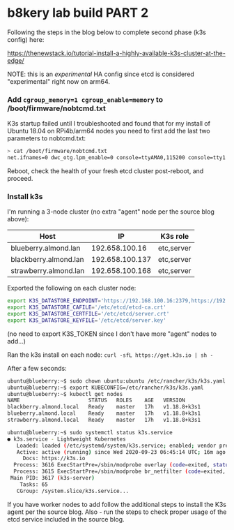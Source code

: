 # b8kery lab build PART 2
Following the steps in the blog below to complete second phase (k3s config) here:

https://thenewstack.io/tutorial-install-a-highly-available-k3s-cluster-at-the-edge/

NOTE: this is an *experimental* HA config since etcd is considered "experimental" right now on arm64.

### Add `cgroup_memory=1 cgroup_enable=memory` to /boot/firmware/nobtcmd.txt
K3s startup failed until I troubleshooted and found that for my install of Ubuntu 18.04 on RPi4b/arm64 nodes you need to first add the last two parameters to nobtcmd.txt:
```bash
> cat /boot/firmware/nobtcmd.txt
net.ifnames=0 dwc_otg.lpm_enable=0 console=ttyAMA0,115200 console=tty1 root=LABEL=writable rootfstype=ext4 elevator=deadline rootwait fixrtc cgroup_memory=1 cgroup_enable=memory
```

Reboot, check the health of your fresh etcd cluster post-reboot, and proceed.

### Install k3s

I'm running a 3-node cluster (no extra "agent" node per the source blog above):

Host | IP | K3s role
---- | -- | --------
blueberry.almond.lan | 192.658.100.16 | etc,server
blackberry.almond.lan | 192.658.100.137 | etc,server
strawberry.almond.lan | 192.658.100.168 | etc,server

Exported the following on each cluster node:
```bash
export K3S_DATASTORE_ENDPOINT='https://192.168.100.16:2379,https://192.168.100.137:2379,https://192.168.100.168:2379'
export K3S_DATASTORE_CAFILE='/etc/etcd/etcd-ca.crt'
export K3S_DATASTORE_CERTFILE='/etc/etcd/server.crt'
export K3S_DATASTORE_KEYFILE='/etc/etcd/server.key'
```

(no need to export K3S_TOKEN since I don't have more "agent" nodes to add...)

Ran the k3s install on each node:
`curl -sfL https://get.k3s.io | sh -`

After a few seconds:
```bash
ubuntu@blueberry:~$ sudo chown ubuntu:ubuntu /etc/rancher/k3s/k3s.yaml
ubuntu@blueberry:~$ export KUBECONFIG=/etc/rancher/k3s/k3s.yaml
ubuntu@blueberry:~$ kubectl get nodes
NAME                      STATUS   ROLES    AGE   VERSION
blackberry.almond.local   Ready    master   17h   v1.18.8+k3s1
blueberry.almond.local    Ready    master   17h   v1.18.8+k3s1
strawberry.almond.local   Ready    master   17h   v1.18.8+k3s1
```

```bash
ubuntu@blueberry:~$ sudo systemctl status k3s.service
● k3s.service - Lightweight Kubernetes
   Loaded: loaded (/etc/systemd/system/k3s.service; enabled; vendor preset: enabled)
   Active: active (running) since Wed 2020-09-23 06:45:14 UTC; 16m ago
     Docs: https://k3s.io
  Process: 3616 ExecStartPre=/sbin/modprobe overlay (code=exited, status=0/SUCCESS)
  Process: 3615 ExecStartPre=/sbin/modprobe br_netfilter (code=exited, status=0/SUCCESS)
 Main PID: 3617 (k3s-server)
    Tasks: 65
   CGroup: /system.slice/k3s.service...
```

If you have worker nodes to add follow the additional steps to install the K3s agent per the source blog.
Also - run the steps to check proper usage of the etcd service included in the source blog.
